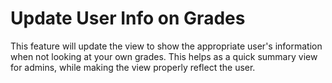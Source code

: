 # Update User Info on Grades

This feature will update the view to show the appropriate user's information when not looking at your own grades. This helps as a quick summary view for admins, while making the view properly reflect the user.